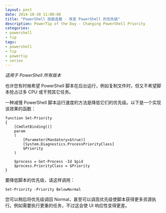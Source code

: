 ```yaml
---
layout: post
date: 2014-10-30 11:00:00
title: "PowerShell 技能连载 - 改变 PowerShell 的优先级"
description: PowerTip of the Day - Changing PowerShell Priority
categories:
- powershell
- tip
tags:
- powershell
- tip
- powertip
- series
---
```

_适用于 PowerShell 所有版本_

也许您有时候希望 PowerShell 脚本在后台运行，例如复制文件时，但又不希望脚本抢占过多 CPU 或干预其它任务。

一种减慢 PowerShell 脚本运行速度的方法是降低它们的优先级。以下是一个实现该效果的函数：

    function Set-Priority
    {
        [CmdletBinding()]
        param
        (
            [Parameter(Mandatory=$true)]
            [System.Diagnostics.ProcessPriorityClass]
            $Priority
        )
        
        $process = Get-Process -Id $pid
        $process.PriorityClass = $Priority
    } 

要降低脚本的优先级，请这样调用：

    Set-Priority -Priority BelowNormal 

您可以稍后将优先级调回 Normal，甚至可以调高优先级使脚本获得更多资源执行。例如需要执行更重的任务，不过这会使 UI 响应性变得更差。

<!--本文国际来源：[Changing PowerShell Priority](http://community.idera.com/powershell/powertips/b/tips/posts/changing-powershell-priority)-->
